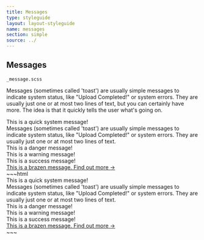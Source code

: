 ```yaml
---
title: Messages
type: styleguide
layout: layout-styleguide
name: messages
section: simple
source: ../
---
```



<main markdown="1">

## Messages

`_message.scss`

Messages (sometimes called 'toast') are usually simple messages to indicate system status, like "Upload Completed!" or system errors. They are usually just one or at most two lines of text, but you can certainly have more. The idea is that it quickly tells the user what's going on.


<div class="_styleguide-example">
  <div class="_message">
    This is a quick system message!
  </div>
  <div class="_message">
    Messages (sometimes called 'toast') are usually simple messages to indicate system status, like "Upload Completed!" or system errors. They are usually just one or at most two lines of text.
  </div>
  <div class="_message --danger">
    This is a danger message!
  </div>
  <div class="_message --warning">
    This is a warning message!
  </div>
  <div class="_message --success">
    This is a success message!
  </div>
  <div class="_content _color-bg-white">
    <a href="#" class="_message _block _margin-none-i --border">
      This is a brazen message. Find out more <span class="_anim-right">&rarr;</span>
    </a>
  </div>
</div>
~~~html
<div class="_message">
    This is a quick system message!
  </div>
  <div class="_message">
    Messages (sometimes called 'toast') are usually simple messages to indicate system status, like "Upload Completed!" or system errors. They are usually just one or at most two lines of text.
  </div>
  <div class="_message --danger">
    This is a danger message!
  </div>
  <div class="_message --warning">
    This is a warning message!
  </div>
  <div class="_message --success">
    This is a success message!
  </div>
  <div class="_content _color-bg-white">
    <a href="#" class="_message _block _margin-none-i --border">
      This is a brazen message. Find out more <span class="_anim-right">&rarr;</span>
    </a>
  </div>
~~~


</main>